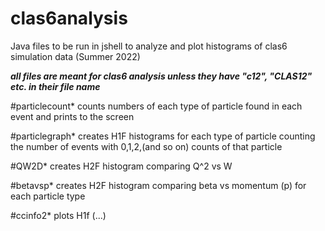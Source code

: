 # clas6analysis
Java files to be run in jshell to analyze and plot histograms of clas6 simulation data (Summer 2022)

***all files are meant for clas6 analysis unless they have "c12", "CLAS12" etc. in their file name***

#particlecount*
counts numbers of each type of particle found in each event and prints to the screen 

#particlegraph*
creates H1F histograms for each type of particle counting the number of events with 0,1,2,(and so on) counts of that particle 

#QW2D* 
creates H2F histogram comparing Q^2 vs W 

#betavsp*
creates H2F histogram comparing beta vs momentum (p) for each particle type

#ccinfo2*
plots H1f (...)
